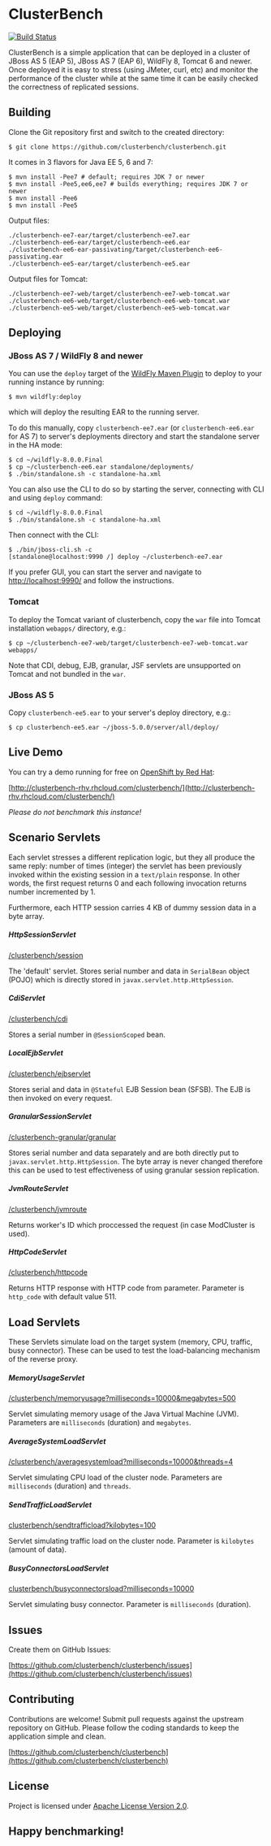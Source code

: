 ClusterBench
============

[![Build Status](https://travis-ci.org/clusterbench/clusterbench.svg?branch=master)](https://travis-ci.org/clusterbench/clusterbench)

ClusterBench is a simple application that can be deployed in a cluster of JBoss AS 5 (EAP 5), JBoss AS 7 (EAP 6), WildFly 8, Tomcat 6
and newer. Once deployed it is easy to stress (using JMeter, curl, etc) and monitor the performance of the cluster while
at the same time it can be easily checked the correctness of replicated sessions.


Building
--------

Clone the Git repository first and switch to the created directory:

	$ git clone https://github.com/clusterbench/clusterbench.git

It comes in 3 flavors for Java EE 5, 6 and 7:

    $ mvn install -Pee7 # default; requires JDK 7 or newer
    $ mvn install -Pee5,ee6,ee7 # builds everything; requires JDK 7 or newer
    $ mvn install -Pee6
    $ mvn install -Pee5

Output files:

    ./clusterbench-ee7-ear/target/clusterbench-ee7.ear
    ./clusterbench-ee6-ear/target/clusterbench-ee6.ear
    ./clusterbench-ee6-ear-passivating/target/clusterbench-ee6-passivating.ear
    ./clusterbench-ee5-ear/target/clusterbench-ee5.ear

Output files for Tomcat:

    ./clusterbench-ee7-web/target/clusterbench-ee7-web-tomcat.war
    ./clusterbench-ee6-web/target/clusterbench-ee6-web-tomcat.war
    ./clusterbench-ee5-web/target/clusterbench-ee5-web-tomcat.war

Deploying
---------

### JBoss AS 7 / WildFly 8 and newer

You can use the `deploy` target of the [WildFly Maven Plugin](https://docs.jboss.org/wildfly/plugins/maven/latest/deploy-mojo.html) to deploy to your running instance by running:

    $ mvn wildfly:deploy

which will deploy the resulting EAR to the running server.

To do this manually, copy `clusterbench-ee7.ear` (or `clusterbench-ee6.ear` for AS 7) to server's deployments directory
and start the standalone server in the HA mode:

	$ cd ~/wildfly-8.0.0.Final
	$ cp ~/clusterbench-ee6.ear standalone/deployments/
	$ ./bin/standalone.sh -c standalone-ha.xml

You can also use the CLI to do so by starting the server, connecting with CLI and using `deploy` command:

	$ cd ~/wildfly-8.0.0.Final
	$ ./bin/standalone.sh -c standalone-ha.xml

Then connect with the CLI:

	$ ./bin/jboss-cli.sh -c
	[standalone@localhost:9990 /] deploy ~/clusterbench-ee7.ear


If you prefer GUI, you can start the server and navigate to [http://localhost:9990/](http://localhost:9990/)
and follow the instructions.


### Tomcat

To deploy the Tomcat variant of clusterbench, copy the `war` file into Tomcat installation `webapps/` directory, e.g.:

    $ cp ~/clusterbench-ee7-web/target/clusterbench-ee7-web-tomcat.war webapps/

Note that CDI, debug, EJB, granular, JSF servlets are unsupported on Tomcat and not bundled in the `war`.


### JBoss AS 5

Copy `clusterbench-ee5.ear` to your server's deploy directory, e.g.:

	$ cp clusterbench-ee5.ear ~/jboss-5.0.0/server/all/deploy/

Live Demo
---------

You can try a demo running for free on [OpenShift by Red Hat](https://www.openshift.com/):

[http://clusterbench-rhv.rhcloud.com/clusterbench/](http://clusterbench-rhv.rhcloud.com/clusterbench/)

_Please do not benchmark this instance!_


Scenario Servlets
-----------------

Each servlet stresses a different replication logic, but they all produce the same reply:
number of times (integer) the servlet has been previously invoked within the existing session in a `text/plain` response.
In other words, the first request returns 0 and each following invocation returns number incremented by 1.

Furthermore, each HTTP session carries 4 KB of dummy session data in a byte array.

##### HttpSessionServlet

[/clusterbench/session](http://localhost:8080/clusterbench/session)

The 'default' servlet. Stores serial number and data in `SerialBean` object (POJO) which is directly stored in `javax.servlet.http.HttpSession`.


##### CdiServlet

[/clusterbench/cdi](http://localhost:8080/clusterbench/cdi)

Stores a serial number in `@SessionScoped` bean.


##### LocalEjbServlet

[/clusterbench/ejbservlet](http://localhost:8080/clusterbench/ejbservlet)

Stores serial and data in `@Stateful` EJB Session bean (SFSB). The EJB is then invoked on every request.


##### GranularSessionServlet

[/clusterbench-granular/granular](http://localhost:8080/clusterbench-granular/granular)

Stores serial number and data separately and are both directly put to `javax.servlet.http.HttpSession`.
The byte array is never changed therefore this can be used to test effectiveness of using granular session replication.

##### JvmRouteServlet

[/clusterbench/jvmroute](http://localhost:8080/clusterbench/jvmroute)

Returns worker's ID which proccessed the request (in case ModCluster is used).

##### HttpCodeServlet

[/clusterbench/httpcode](http://localhost:8080/clusterbench/jvmroute)

Returns HTTP response with HTTP code from parameter. Parameter is `http_code` with default value 511.

Load Servlets
-------------

These Servlets simulate load on the target system (memory, CPU, traffic, busy connector).  These can be used to test 
the load-balancing mechanism of the reverse proxy.


##### MemoryUsageServlet

[/clusterbench/memoryusage?milliseconds=10000&megabytes=500](http://localhost:8080/clusterbench/memoryusage?milliseconds=10000&megabytes=500)

Servlet simulating memory usage of the Java Virtual Machine (JVM). Parameters are `milliseconds` (duration) and `megabytes`.


##### AverageSystemLoadServlet

[/clusterbench/averagesystemload?milliseconds=10000&threads=4](http://localhost:8080/clusterbench/averagesystemload?milliseconds=10000&threads=4)

Servlet simulating CPU load of the cluster node. Parameters are `milliseconds` (duration) and `threads`.

##### SendTrafficLoadServlet

[clusterbench/sendtrafficload?kilobytes=100](http://localhost:8080/clusterbench/sendtrafficload?kilobytes=100)

Servlet simulating traffic load on the cluster node. Parameter is `kilobytes` (amount of data).

##### BusyConnectorsLoadServlet

[clusterbench/busyconnectorsload?milliseconds=10000](http://localhost:8080/clusterbench-ee7-web-tomcat/busyconnectorsload?milliseconds=10000)

Servlet simulating busy connector. Parameter is `milliseconds` (duration).

Issues
------

Create them on GitHub Issues:

[https://github.com/clusterbench/clusterbench/issues](https://github.com/clusterbench/clusterbench/issues)


Contributing
------------

Contributions are welcome! 
Submit pull requests against the upstream repository on GitHub.
Please follow the coding standards to keep the application simple and clean.

[https://github.com/clusterbench/clusterbench](https://github.com/clusterbench/clusterbench)


License
-------

Project is licensed under [Apache License Version 2.0](LICENSE).


Happy benchmarking!
-------------------

